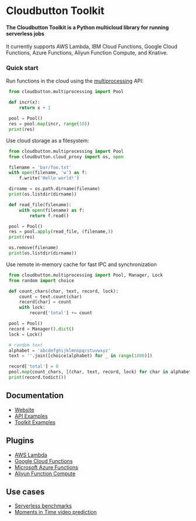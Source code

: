 # Cloudbutton Toolkit

#### The Cloudbutton Toolkit is a Python multicloud library for running serverless jobs   
It currently supports AWS Lambda, IBM Cloud Functions, Google Cloud Functions, Azure Functions, Aliyun Function Compute, and Knative.

### Quick start
Run functions in the cloud using the [multiprocessing](https://docs.python.org/2/library/multiprocessing.html) API:

   ```python
    from cloudbutton.multiprocessing import Pool
    
    def incr(x):
        return x + 1

    pool = Pool()
    res = pool.map(incr, range(10))
    print(res)
   ```

Use cloud storage as a filesystem:  

   ```python
    from cloudbutton.multiprocessing import Pool
    from cloudbutton.cloud_proxy import os, open

    filename = 'bar/foo.txt'
    with open(filename, 'w') as f:
        f.write('Hello world!')

    dirname = os.path.dirname(filename)
    print(os.listdir(dirname))

    def read_file(filename):
        with open(filename) as f:
            return f.read()

    pool = Pool()
    res = pool.apply(read_file, (filename,))
    print(res)

    os.remove(filename)
    print(os.listdir(dirname))
   ```

Use remote in-memory cache for fast IPC and synchronization  

   ```python
    from cloudbutton.multiprocessing import Pool, Manager, Lock
    from random import choice

    def count_chars(char, text, record, lock):
        count = text.count(char)
        record[char] = count
        with lock:
            record['total'] += count

    pool = Pool()
    record = Manager().dict()
    lock = Lock()

    # random text
    alphabet = 'abcdefghijklmnopqrstuvwxyz'
    text = ''.join([choice(alphabet) for _ in range(1000)])

    record['total'] = 0
    pool.map(count_chars, [(char, text, record, lock) for char in alphabet])
    print(record.todict())
   ```

## Documentation
- [Website](https://cloudbutton.github.io)
- [API Examples](/examples)
- [Toolkit Examples](https://github.com/cloudbutton/examples)

## Plugins
- [AWS Lambda](https://github.com/cloudbutton/aws-plugin)
- [Google Cloud Functions](https://github.com/cloudbutton/gcp-plugin)
- [Microsoft Azure Functions](https://github.com/cloudbutton/azure-plugin)
- [Aliyun Function Compute](https://github.com/cloudbutton/aliyun-plugin)

## Use cases
- [Serverless benchmarks](https://github.com/cloudbutton/benchmarks)
- [Moments in Time video prediction](https://github.com/cloudbutton/examples/blob/master/momentsintime/example_mit.ipynb)
